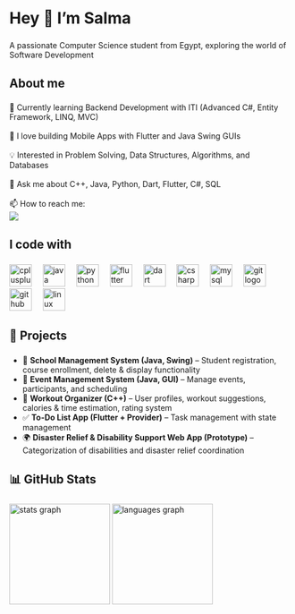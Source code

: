 <h1 align="left">Hey 👋 I’m Salma</h1>

###

<p align="left">A passionate Computer Science student from Egypt, exploring the world of Software Development</p>

###

<h2 align="left">About me</h2>

###

<p align="left">
🚀 Currently learning Backend Development with ITI (Advanced C#, Entity Framework, LINQ, MVC)<br><br>
📝 I love building Mobile Apps with Flutter and Java Swing GUIs<br><br>
💡 Interested in Problem Solving, Data Structures, Algorithms, and Databases<br><br>
💬 Ask me about C++, Java, Python, Dart, Flutter, C#, SQL<br><br>
📫 How to reach me:<br>
<a href="https://www.linkedin.com/in/salma-younis-b5575928a" target="_blank">
  <img src="https://img.shields.io/badge/LinkedIn-0077B5?style=for-the-badge&logo=linkedin&logoColor=white" />
</a>
</p>

###

<h2 align="left">I code with</h2>

###

<div align="left">
  <img src="https://cdn.jsdelivr.net/gh/devicons/devicon/icons/cplusplus/cplusplus-original.svg" height="40" alt="cplusplus logo" />
  <img width="12" />
  <img src="https://cdn.jsdelivr.net/gh/devicons/devicon/icons/java/java-original.svg" height="40" alt="java logo" />
  <img width="12" />
  <img src="https://cdn.jsdelivr.net/gh/devicons/devicon/icons/python/python-original.svg" height="40" alt="python logo" />
  <img width="12" />
  <img src="https://cdn.jsdelivr.net/gh/devicons/devicon/icons/flutter/flutter-original.svg" height="40" alt="flutter logo" />
  <img width="12" />
  <img src="https://cdn.jsdelivr.net/gh/devicons/devicon/icons/dart/dart-original.svg" height="40" alt="dart logo" />
  <img width="12" />
  <img src="https://cdn.jsdelivr.net/gh/devicons/devicon/icons/csharp/csharp-original.svg" height="40" alt="csharp logo" />
  <img width="12" />
  <img src="https://cdn.jsdelivr.net/gh/devicons/devicon/icons/mysql/mysql-original.svg" height="40" alt="mysql logo" />
  <img width="12" />
  <img src="https://cdn.jsdelivr.net/gh/devicons/devicon/icons/git/git-original.svg" height="40" alt="git logo" />
  <img width="12" />
  <img src="https://cdn.jsdelivr.net/gh/devicons/devicon/icons/github/github-original.svg" height="40" alt="github logo" />
  <img width="12" />
  <img src="https://cdn.jsdelivr.net/gh/devicons/devicon/icons/linux/linux-original.svg" height="40" alt="linux logo" />
</div>

###

<h2 align="left">📂 Projects</h2>

###

- 🏫 **School Management System (Java, Swing)** – Student registration, course enrollment, delete & display functionality  
- 🎉 **Event Management System (Java, GUI)** – Manage events, participants, and scheduling  
- 💪 **Workout Organizer (C++)** – User profiles, workout suggestions, calories & time estimation, rating system  
- ✅ **To-Do List App (Flutter + Provider)** – Task management with state management  
- 🌍 **Disaster Relief & Disability Support Web App (Prototype)** – Categorization of disabilities and disaster relief coordination  

###

<h2 align="left">📊 GitHub Stats</h2>

###

<div align="left">
  <img src="https://github-readme-stats.vercel.app/api?username=SalmaYounissFCI&show_icons=true&theme=radical" height="180" alt="stats graph" />
  <img src="https://github-readme-stats.vercel.app/api/top-langs?username=SalmaYounissFCI&layout=compact&langs_count=8&theme=radical" height="180" alt="languages graph" />
</div>
